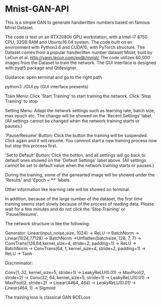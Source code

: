 # Mnist-GAN-API
This is a simple GAN to generate handwritten numbers based on famous Mnist Dataset.

The code is test on an RTX2080ti GPU workstation, with a Intel-i7 8750 CPU, 32GB RAM and Ubuntu16.04 system.
The code built on an environment with Python3.6 and CUDA10, with PyTorch structure.
The Dataset comes from a popular handwritten number dataset Mnist, built by LeCun et al. http://yann.lecun.com/exdb/mnist/
The code utilizes 60,000 images from the Dataset to train the network.
The GUI interface is designed with pyqt5 package and Qtdesigner.

Guidance:
  open terminal and go to the right path
  
  python3 ./GUI.py (GUI interface presents)
  
  Train Menu: Click 'Start Training' to start training the network. Click 'Stop Training' to stop
  
  Setting Menu: Adapt the network settings such as learning rate, batch size, max epoch etc. The change will be showed
      on the 'Recent Settings' label. (All settings cannot be changed when the network training starts or pauses.)
  
  'Pause/Resume' Button: Click the button the training will be suspended. Click again and it will resume. 
      You cannnot start a new training process now but stop this process first.
      
  'Set to Default' Button: Click the button, and all settings will go back to default ones showed on the 'Default Settings' 
      label above. (All settings cannot be set to default value when the network training starts or pauses.)
  
  During the training, some of the genearted image will be showed under the 'Results' and 'Epoch = **' labels.
  
  Other information like learning rate will be showed on terminal.
  
  In addition, because of the large number of the dataset, the first time training seems start slowly because of the process
      of reading data. Please wait for a few minutes and do not click the 'Stop Training' or 'Pause/Resume'.

The network structure is like the following:

Generator: 
Linear(input_noise_size, 1024) -> ReLU -> BatchNorm -> Linear(1024,7*7*128) -> BatchNorm ->Unflatten(batchsize, 128, 7, 7) -> 
ConvTrans(128,64,kernel_size=4, stride=2, padding=1) -> ReLU -> BatchNorm -> 
ConvTrans(64, 1, kernel_size=4, stride=2, padding=1) -> ReLU -> Tanh

Discriminator:

Conv(1, 32, kernel_size=5, stride=1) -> LeakyReLU(0.01) -> MaxPool(2, stride=2) -> Conv(32, 64, kernel_size=5, stride=1) ->
LeakyReLU(0.01) ->  MaxPool(2, stride=2) -> Linear(4*4*64, 4*64) -> LeakyReLU(0.01) -> Linear(4*64, 1) -> Sigmoid

The training loss is classical GAN BCELoss 



